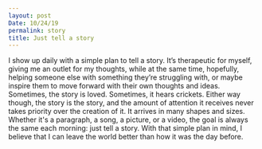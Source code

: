 ```yaml
---
layout: post
Date: 10/24/19
permalink: story
title: Just tell a story
---
```


I show up daily with a simple plan to tell a story. It’s therapeutic for myself, giving me an outlet for my thoughts, while at the same time, hopefully, helping someone else with something they’re struggling with, or maybe inspire them to move forward with their own thoughts and ideas. Sometimes, the story is loved. Sometimes, it hears crickets. Either way though, the story is the story, and the amount of attention it receives never takes priority over the creation of it. It arrives in many shapes and sizes. Whether it's a paragraph, a song, a picture, or a video, the goal is always the same each morning: just tell a story. With that simple plan in mind, I believe that I can leave the world better than how it was the day before.